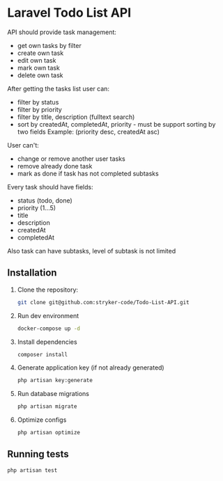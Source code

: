 # Laravel Todo List API


API should provide task management:
- get own tasks by filter
- create own task
- edit own task
- mark own task
- delete own task

After getting the tasks list user can:
- filter by status
- filter by priority 
- filter by title, description (fulltext search)
- sort by createdAt, completedAt, priority - 
must be support sorting by two fields
Example: (priority desc, createdAt asc)

User can't:
- change or remove another user tasks
- remove already done task
- mark as done if task has not completed subtasks

Every task should have fields:
- status (todo, done)
- priority (1...5)
- title
- description
- createdAt
- completedAt

Also task can have subtasks, level of subtask is not limited

## Installation

1. Clone the repository:
    ```sh
    git clone git@github.com:stryker-code/Todo-List-API.git
    ```
2. Run dev environment
    ```sh
    docker-compose up -d
    ```
   
3. Install dependencies
    ```sh
    composer install
    ```

4. Generate application key (if not already generated)
    ```sh
    php artisan key:generate
    ```

5. Run database migrations
    ```sh
    php artisan migrate
    ```

6. Optimize configs
    ```sh
    php artisan optimize 
    ```
   
## Running tests

```sh
php artisan test
```
